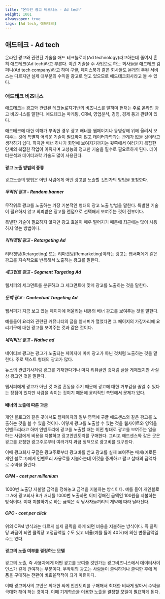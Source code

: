 ```yaml
---
title: "온라인 광고 비즈니스 - Ad tech"
weight: 1001
alwaysopen: true
tags: [Ad tech, 애드테크]
---
```


## 애드테크 - Ad tech

온라인 광고와 관련된 기술을 애드 테크놀로지(Ad technology)라고하는데 줄여서 흔히 애드테크(Ad tech)라고 부른다. 이런 기술을 주 사업으로 하는 회사들을 애드테크 컴퍼니(Ad tech company)라고 하며 구글, 페이스북과 같은 회사들도 본래의 주된 서비스는 다르지만 실제 대부분의 수익을 광고로 얻고 있으므로 애드테크회사라고 볼 수 있다.

### 애드테크 비즈니스

애드테크는 광고와 관련된 테크놀로지기반의 비즈니스를 말하며 현재는 주로 온라인 광고 비즈니스를 말한다. 애드테크는 마케팅, CRM, 영업분석, 경영, 경제 등과 관련이 있다.

애드테크에 대한 이해가 부족한 경우 광고 배너를 웹페이지나 동영상에 위에 올려서 보여주는 것에 특별히 어려운 기술이 필요하지 않고 데이터과학과는 관계가 없을 것이라고 생각하기 쉽다. 하지만 배너 하나가 화면에 보여지기까지는 뒷쪽에서 여러가지 복잡한 단계의 복잡한 작업이 이뤄지며 고성능의 정교한 기술을 필수로 필요로하게 된다. 데이터분석과 데이터과학 기술도 많이 사용된다.

#### 광고 노출 방법의 종류

광고노출의 방법은 어떤 사람에게 어떤 광고를 노출할 것인가의 방법을 통칭한다.

##### 무작위 광고 - Random banner

무작위로 광고를 노출하는 가장 기본적인 형태의 광고 노출 방법을 말한다. 특별한 기술이 필요하지 않고 의뢰받은 광고를 랜덤으로 선택해서 보여주는 것이 전부이다.

특별한 기술이 필요하지 않지만 광고 효율이 매우 떨어지기 때문에 최근에는 많이 사용하지 않는 방법이다.

##### 리타겟팅 광고 - Retargeting Ad

리타겟팅(Retargeting) 또는 리마켓팅(Remarketing)이라는 광고는 웹서퍼에게 같은 광고를 지속적으로 반복해서 노출하는 광고를 말한다.  

##### 세그먼트 광고 - Segment Targeting Ad

웹서퍼의 세그먼트를 분류하고 그 세그먼트에 맞게 광고를 노출하는 것을 말한다.

##### 문맥 광고 - Contextual Targeting Ad

웹서퍼가 지금 보고 있는 페이지에 어울리는 내용의 배너 광고를 보여주는 것을 말한다.

예를들어 요리와 관련된 커뮤니티의 글을 웹서퍼가 열었다면 그 페이지의 가장자리에 요리기구에 대한 광고를 보여주는 것과 같은 것이다.

##### 네이티브 광고 - Native ad

네이티브 광고는 광고가 노출되는 페이지에 마치 광고가 아닌 것처럼 노출하는 것을 말한다. 주로 텍스트 형태의 광고가 많다.

뉴스의 관련기사처럼 광고를 기재한다거나 마치 리뷰글인 것처럼 글을 게제했지만 사실상 광고인 것을 말한다.

웹서퍼에게 광고가 아닌 것 처럼 혼동을 주기 때문에 광고에 대한 거부감을 줄일 수 있다는 장점이 있지만 사람을 속이는 것이기 때문에 윤리적인 측면에서 문제가 있다.

#### 배너의 노출에 따른 과금

개인 블로그와 같은 곳에서도 웹페이지의 일부 영역에 구글 애드센스와 같은 광고를 노출하는 것을 볼 수 있을 것이다. 이렇게 광고를 노출할 수 있는 것을 웹사이트와 영역을 인벤토리라고 하며 인벤토리에 광고를 노출할 때는 어떤 형태로 광고를 보여주는 일을 하는 사람에게 비용을 지불하고 광고인벤토리를 구매한다. 그리고 애드센스와 같은 곳은 광고를 요청한 광고주로부터 여러가지 과금 정책으로 광고비를 요구한다.

이때 광고회사 구글은 광고주로부터 광고비를 받고 광고를 실제 보여주는 매체(예로든 개인 블로그)에게 인벤토리 사용료를 지불하는데 이것을 중계하고 팔고 살때의 금액차로 수익을 올린다.

##### CPM - cost per millenium

1000번 노출당 지불할 금액을 정해놓고 금액을 지불하는 방식이다. 예를 들어 개인블로그 A에 광고회사 B가 배너를 1000번 노출하면 이미 정해진 금액인 100원을 지불하는 방식이다.  이때 지불하기로 하는 금액은 각 당사자들끼리의 계약에 따라 달라진다.

##### CPC - cost per click

위의 CPM 방식과는 다르게 실제 클릭을 하게 되면 비용을 지불하는 방식이다. 즉 클릭당 과금이 되면 클릭당 고정금액일 수도 있고 비율(예를 들어 40%)에 의한 변동금액일 수도 있다.

#### 광고의 노출 여부를 결정하는 모델

광고의 노출, 즉 사용자에게 어떤 광고를 보여줄 것인가는 광고비즈니스에서 데이터사이언스가 깊게 관여하는 부분이다.  무작위의 광고는 사람들이 클릭하거나 클릭한 후에 제품을 구매하는 전환이 비효율적적이 되기 마련이다.

이때 광고회사의 고민은 최대한 싸게 인벤토리를 구매해서 최대한 비싸게 팔아서 수익을 극대화 해야 하는 것이다. 이때 기계학습을 이용한 노출을 결정할 모델이 필요하게 된다.

